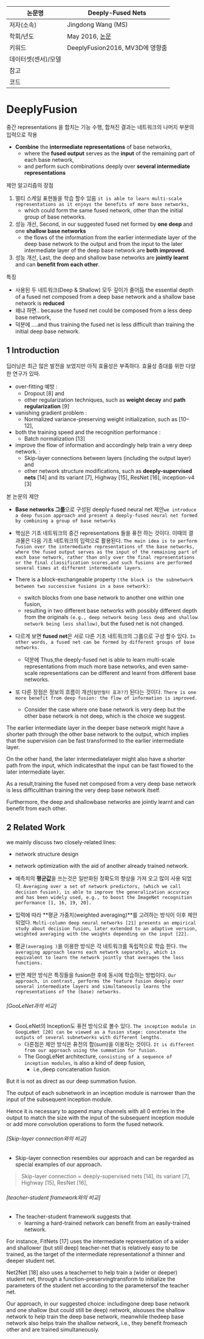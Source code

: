 |논문명 |Deeply-Fused Nets |
| --- | --- |
| 저자\(소속\) | Jingdong Wang \(MS\) |
| 학회/년도 | May 2016, [논문](https://arxiv.org/abs/1605.07716) |
| 키워드 |DeeplyFusion2016, MV3D에 영향줌 |
| 데이터셋(센서)/모델 | |
| 참고 | |
| 코드 | |

#  DeeplyFusion

중간 representations 을 합치는 기능 수행, 합쳐진 결과는 네트워크의 나머지 부분의 입력으로 작용 
- **Combine** the **intermediate representations** of base networks, 
	- where the **fused output** serves as the **input** of the remaining part of each base network, 
	- and perform such combinations deeply over **several intermediate representations**

제안 알고리즘의 장점 
1. 멀티 스캐일 표현들을 학습 할수 있음 `it is able to learn multi-scale representations as it enjoys the benefits of more base networks, `
	- which could form the same fused network, other than the initial group of base networks. 
2. 성능 개선, Second, in our suggested fused net formed by **one deep** and one **shallow base networks**
	- the flows of the information from the earlier intermediate layer of the deep base network to the output and from the input to the later intermediate layer of the deep base network are **both improved**. 
3. 성능 개선, Last, the deep and shallow base networks are **jointly learnt** and can **benefit from each other**. 

특징 
- 사용된 두 네트워크(Deep & Shallow) 모두 깊이가 줄어듬 the essential depth of a fused net composed from a deep base network and a shallow base network is **reduced**
- 왜냐 하면.. because the fused net could be composed from a less deep base network, 
- 덕분에 ....and thus training the fused net is less difficult than training the initial deep base network.

## 1 Introduction

딥러닝은 최근 많은 발전을 보였지만 아직 효율성은 부족하다. 효율성 증대를 위한 다양한 연구가 있따. 

- over-fitting 예방 :  
	- Dropout [8] and 
	- other regularization techniques, such as **weight decay** and **path regularization** [9]
- vanishing gradient problem : 
	- Normalized variance-preserving weight initialization, such as [10–12], 
- both the training speed and the recognition performance :
	-  Batch normalization [13] 
- improve the flow of information and accordingly help train a very deep network. : 
	- Skip-layer connections between layers (including the output layer) and 
	- other network structure modifications, such as **deeply-supervised nets** [14] and its variant [7], Highway [15], ResNet [16], inception-v4 [3]

본 논문의 제안 
- **Base networks 그룹**으로 구성된 deeply-fused neural net 제안`we introduce a deep fusion approach and present a deeply-fused neural net formed by combining a group of base networks`

- 핵심은 기초 네트워크의 중간 representations 들을 퓨전 하는 것이다. 이때의 결과물은 다음 기초 네트워크의 입력으로 활용된다. `The main idea is to perform fusion over the intermediate representations of the base networks, where the fused output serves as the input of the remaining part of each base network, rather than only over the final representations or the final classification scores,and such fusions are performed several times at different intermediate layers.`

- There is a block-exchangeable property `(the block is the subnetwork between two successive fusions in a base network)`:
	-  switch blocks from one base network to another one within one fusion, 
	- resulting in two different base networks with possibly different depth from the originals `(e.g., deep network being less deep and shallow network being less shallow)`, but the fused net is not changed. 

- 다르게 보면 **fused net**은 서로 다른 기초 네트워크의 그룹으로 구성 할수 있다. `In other words, a fused net can be formed by different groups of base networks. `
	- 덕분에 Thus,the deeply-fused net is able to learn multi-scale representations from much more base networks, and even same-scale representations can be different and learnt from different base networks.

- 또 다른 장점은 정보의 흐름이 개선(`칼만필터 효과??`) 된다는 것이다. `There is one more benefit from deep fusion: the flow of information is improved.`
	- Consider the case where one base network is very deep but the other base network is not deep, which is the choice we suggest. 

The earlier intermediate layer in the deeper base network might have a shorter path through the other base network to the output, which implies that the supervision can be fast transformed to the earlier intermediate layer. 

On the other hand, the later intermediatelayer might also have a shorter path from the input, which indicatesthat the input can be fast flowed to the later intermediate layer. 

As a result,training the fused net composed from a very deep base network is less difficultthan training the very deep base network itself. 

Furthermore, the deep and shallowbase networks are jointly learnt and can benefit from each other. 

## 2 Related Work

we mainly discuss two closely-related lines: 
- network structure design 
- network optimization with the aid of another already trained network.

- 예측치의 **평균값**을 쓰는것은 일반화된 정확도의 향상을 가져 오고 많이 사용 되었다. `Averaging over a set of network predictors, (which we call decision fusion), is able to improve the generalization accuracy and has been widely used, e.g., to boost the ImageNet recognition performance [1, 16, 19, 20]. `

- 입력에 따라 **평균 가중치(weighted averaging)**를 고려하는 방식이 이후 제안 되었다. `Multi-column deep neural networks [21] presents an empirical study about decision fusion, later extended to an adaptive version, weighted averaging with the weights depending on the input [22]. `

- 평균`(averaging )`을 이용한 방식은 각 네트워크를 독립적으로 학습 한다. `The averaging approach learns each network separately, which is equivalent to learn the network jointly that averages the loss functions. `

- 반면 제안 방식은 특징들을 fusion한 후에 동시에 학습하는 방법이다. `Our approach, in contrast, performs the feature fusion deeply over several intermediate layers and simultaneously learns the representations of the (base) networks.`


###### [GooLeNet과의 비교]

- GooLeNet의 Inception도 퓨전 방식으로 볼수 있다. `The inception module in GoogLeNet [20] can be viewed as a fusion stage: concatenate the outputs of several subnetworks with different lengths. `
	- 다른점은 제안 방식은 퓨전의 합(sum)을 이용하는 것이다. `It is different from our approach using the summation for fusion. `
	- The GoogLeNet architecture, `consisting of a sequence of inception modules`, is also a kind of deep fusion, 
		- i.e.,deep concatenation fusion. 

But it is not as direct as our deep summation fusion.

The output of each subnetwork in an inception module is narrower than the input of the subsequent inception module. 

Hence it is necessary to append many channels with all 0 entries in the output to match the size with the input of the subsequent inception module or add more convolution operations to form the fused network. 

###### [Skip-layer connection와의  비교]

- Skip-layer connection resembles our approach and can be regarded as special examples of our approach.

> Skip-layer connection = deeply-supervised nets [14],  its variant [7], Highway [15], ResNet [16], 

###### [teacher-student framework와의 비교]

- The teacher-student framework suggests that 
	- learning a hard-trained network can benefit from an easily-trained network. 

For instance, FitNets [17] uses the intermediate representation of a wider and shallower (but still deep) teacher-net that is relatively easy to be trained, as the target of the intermediate representationof a thinner and deeper student net. 

Net2Net [18] also uses a teachernet to help train a (wider or deeper) student net, through a function-preservingtransform to initialize the parameters of the student net according to the parametersof the teacher net. 

Our approach, in our suggested choice: includingone deep base network and one shallow (but could still be deep) network, alsouses the shallow network to help train the deep base network, meanwhile thedeep base network also helps train the shallow network, i.e., they benefit fromeach other and are trained simultaneously.
<!--stackedit_data:
eyJoaXN0b3J5IjpbMTg4ODQxNDIxMF19
-->